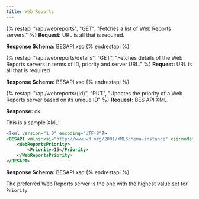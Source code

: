 ```yaml
---
title: Web Reports
---
```


{% restapi "/api/webreports", "GET", "Fetches a list of Web Reports servers." %}
**Request:** URL is all that is required.

**Response Schema:** BESAPI.xsd
{% endrestapi %}

{% restapi "/api/webreports/details", "GET", "Fetches details of the Web Reports servers in terms of ID, priority and server URL." %}
**Request:** URL is all that is required

**Response Schema:** BESAPI.xsd
{% endrestapi %}

{% restapi "/api/webreports/{id}", "PUT", "Updates the priority of a Web Reports server based on its unique ID​" %}
**Request:** BES API XML.

**Response:** ok

This is a sample XML:

```xml
<?xml version="1.0" encoding="UTF-8"?>
<BESAPI xmlns:xsi="http://www.w3.org/2001/XMLSchema-instance" xsi:noNamespaceSchemaLocation="BESAPI.xsd">
    <WebReportsPriority>
        <Priority>15</Priority>
    </WebReportsPriority>
</BESAPI>
```

**Response Schema:** BESAPI.xsd
{% endrestapi %}

The preferred Web Reports server is the one with the highest value set for `Priority`.